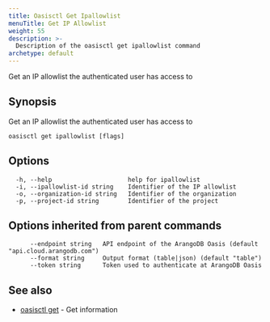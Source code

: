 ```yaml
---
title: Oasisctl Get Ipallowlist
menuTitle: Get IP Allowlist
weight: 55
description: >-
  Description of the oasisctl get ipallowlist command
archetype: default
---
```

Get an IP allowlist the authenticated user has access to

## Synopsis

Get an IP allowlist the authenticated user has access to

```
oasisctl get ipallowlist [flags]
```

## Options

```
  -h, --help                     help for ipallowlist
  -i, --ipallowlist-id string    Identifier of the IP allowlist
  -o, --organization-id string   Identifier of the organization
  -p, --project-id string        Identifier of the project
```

## Options inherited from parent commands

```
      --endpoint string   API endpoint of the ArangoDB Oasis (default "api.cloud.arangodb.com")
      --format string     Output format (table|json) (default "table")
      --token string      Token used to authenticate at ArangoDB Oasis
```

## See also

* [oasisctl get](_index.md)	 - Get information

